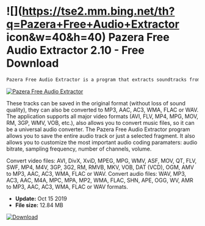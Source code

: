 # ![](https://tse2.mm.bing.net/th?q=Pazera+Free+Audio+Extractor icon&w=40&h=40) Pazera Free Audio Extractor 2.10 - Free Download

```sh
Pazera Free Audio Extractor is a program that extracts soundtracks from video files.
```
[![Pazera Free Audio Extractor](https://gallery.dpcdn.pl/imgc/Tools/2384/g_-_420x350_1.5_-_x20110324162822_00.jpg)](https://softexe.net/win/multimedia/audio-utilities/pazera-free-audio-extractor:pRRdf.html)

These tracks can be saved in the original format (without loss of sound quality), they can also be converted to MP3, AAC, AC3, WMA, FLAC or WAV. The application supports all major video formats (AVI, FLV, MP4, MPG, MOV, RM, 3GP, WMV, VOB, etc.), also allows you to convert music files, so it can be a universal audio converter. The Pazera Free Audio Extractor program allows you to save the entire audio track or just a selected fragment. It also allows you to customize the most important audio coding paramaters: audio bitrate, sampling frequency, number of channels, volume.
 
 Convert video files: AVI, DivX, XviD, MPEG, MPG, WMV, ASF, MOV, QT, FLV, SWF, MP4, M4V, 3GP, 3G2, RM, RMVB, MKV, VOB, DAT (VCD), OGM, AMV to MP3, AAC, AC3, WMA, FLAC or WAV. Convert audio files: WAV, MP3, AC3, AAC, M4A, MPC, MPA, MP2, WMA, FLAC, SHN, APE, OGG, WV, AMR to MP3, AAC, AC3, WMA, FLAC or WAV formats.


- **Update:** Oct 15 2019
- **File size:** 12.84 MB

[![Download](https://cdn.softexe.net/static/img/download.png)](https://softexe.net/win/multimedia/audio-utilities/pazera-free-audio-extractor:pRRdf.html)

